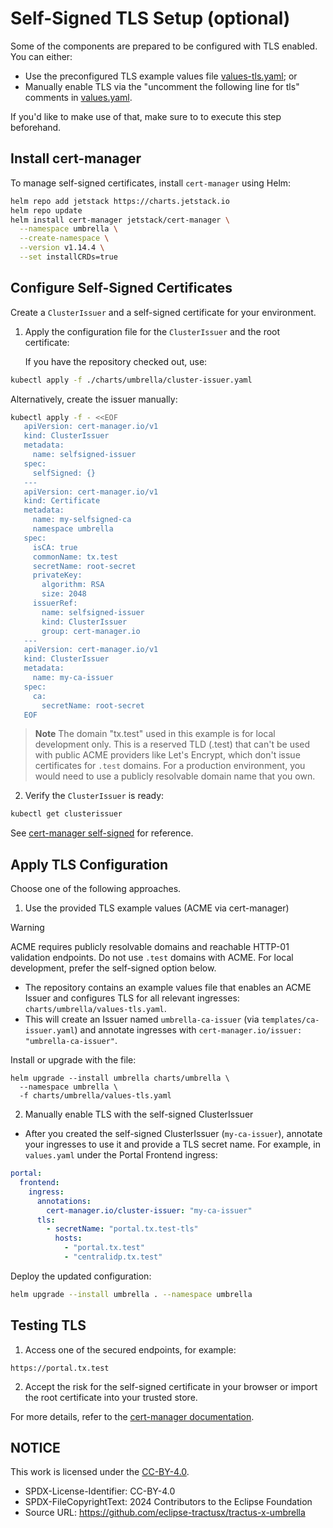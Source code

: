 # Self-Signed TLS Setup (optional)

Some of the components are prepared to be configured with TLS enabled. You can either:

- Use the preconfigured TLS example values file [values-tls.yaml](/charts/umbrella/values-tls.yaml); or
- Manually enable TLS via the "uncomment the following line for tls" comments in [values.yaml](/charts/umbrella/values.yaml).

If you'd like to make use of that, make sure to to execute this step beforehand.

## Install cert-manager

To manage self-signed certificates, install `cert-manager` using Helm:

```bash
helm repo add jetstack https://charts.jetstack.io
helm repo update
helm install cert-manager jetstack/cert-manager \
  --namespace umbrella \
  --create-namespace \
  --version v1.14.4 \
  --set installCRDs=true
```

## Configure Self-Signed Certificates

Create a `ClusterIssuer` and a self-signed certificate for your environment.

1. Apply the configuration file for the `ClusterIssuer` and the root certificate:

   If you have the repository checked out, use:

```bash
kubectl apply -f ./charts/umbrella/cluster-issuer.yaml
```

Alternatively, create the issuer manually:

```bash
kubectl apply -f - <<EOF
   apiVersion: cert-manager.io/v1
   kind: ClusterIssuer
   metadata:
     name: selfsigned-issuer
   spec:
     selfSigned: {}
   ---
   apiVersion: cert-manager.io/v1
   kind: Certificate
   metadata:
     name: my-selfsigned-ca
     namespace umbrella
   spec:
     isCA: true
     commonName: tx.test
     secretName: root-secret
     privateKey:
       algorithm: RSA
       size: 2048
     issuerRef:
       name: selfsigned-issuer
       kind: ClusterIssuer
       group: cert-manager.io
   ---
   apiVersion: cert-manager.io/v1
   kind: ClusterIssuer
   metadata:
     name: my-ca-issuer
   spec:
     ca:
       secretName: root-secret
   EOF
```


> **Note**
> The domain "tx.test" used in this example is for local development only. This is a reserved TLD (.test) that can't be used with public ACME providers like Let's Encrypt, which don't issue certificates for `.test` domains. For a production environment, you would need to use a publicly resolvable domain name that you own.

2. Verify the `ClusterIssuer` is ready:

```bash
kubectl get clusterissuer
```

See [cert-manager self-signed](https://cert-manager.io/docs/configuration/selfsigned) for reference.

## Apply TLS Configuration

Choose one of the following approaches.

1) Use the provided TLS example values (ACME via cert-manager)

> [!WARNING]
> ACME requires publicly resolvable domains and reachable HTTP-01 validation endpoints. Do not use `.test` domains with ACME. For local development, prefer the self-signed option below.

- The repository contains an example values file that enables an ACME Issuer and configures TLS for all relevant ingresses: `charts/umbrella/values-tls.yaml`.
- This will create an Issuer named `umbrella-ca-issuer` (via `templates/ca-issuer.yaml`) and annotate ingresses with `cert-manager.io/issuer: "umbrella-ca-issuer"`.

Install or upgrade with the file:

```shell script
helm upgrade --install umbrella charts/umbrella \
  --namespace umbrella \
  -f charts/umbrella/values-tls.yaml
```


2) Manually enable TLS with the self-signed ClusterIssuer

- After you created the self-signed ClusterIssuer (`my-ca-issuer`), annotate your ingresses to use it and provide a TLS secret name. For example, in `values.yaml` under the Portal Frontend ingress:

```yaml
portal:
  frontend:
    ingress:
      annotations:
        cert-manager.io/cluster-issuer: "my-ca-issuer"
      tls:
        - secretName: "portal.tx.test-tls"
          hosts:
            - "portal.tx.test"
            - "centralidp.tx.test"
```

Deploy the updated configuration:

```bash
helm upgrade --install umbrella . --namespace umbrella
```

## Testing TLS

1. Access one of the secured endpoints, for example:

```
https://portal.tx.test
```

2. Accept the risk for the self-signed certificate in your browser or import the root certificate into your trusted store.

For more details, refer to the [cert-manager documentation](https://cert-manager.io/docs/configuration/selfsigned).

## NOTICE

This work is licensed under the [CC-BY-4.0](https://creativecommons.org/licenses/by/4.0/legalcode).

* SPDX-License-Identifier: CC-BY-4.0
* SPDX-FileCopyrightText: 2024 Contributors to the Eclipse Foundation
* Source URL: <https://github.com/eclipse-tractusx/tractus-x-umbrella>
